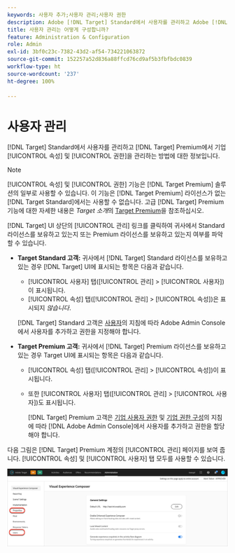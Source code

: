 ```yaml
---
keywords: 사용자 추가;사용자 관리;사용자 권한
description: Adobe [!DNL Target] Standard에서 사용자를 관리하고 Adobe [!DNL Target] Premium에서 기업 속성 및 권한을 관리하는 방법에 대해 알아봅니다.
title: 사용자 관리는 어떻게 구성합니까?
feature: Administration & Configuration
role: Admin
exl-id: 3bf0c23c-7382-43d2-af54-734221063872
source-git-commit: 152257a52d836a88ffcd76cd9af5b3fbfbdc0839
workflow-type: ht
source-wordcount: '237'
ht-degree: 100%

---
```


# 사용자 관리

[!DNL Target] Standard에서 사용자를 관리하고 [!DNL Target] Premium에서 기업 [!UICONTROL 속성] 및 [!UICONTROL 권한]을 관리하는 방법에 대한 정보입니다.

>[!NOTE]
>
>[!UICONTROL 속성] 및 [!UICONTROL 권한] 기능은 [!DNL Target Premium] 솔루션의 일부로 사용할 수 있습니다. 이 기능은 [!DNL Target Premium] 라이선스가 없는 [!DNL Target Standard]에서는 사용할 수 없습니다. 고급 [!DNL Target] Premium 기능에 대한 자세한 내용은 *Target 소개*&#x200B;의 [Target Premium](/help/main/c-intro/intro.md#premium)을 참조하십시오.

[!DNL Target] UI 상단의 [!UICONTROL 관리] 링크를 클릭하여 귀사에서 Standard 라이선스를 보유하고 있는지 또는 Premium 라이선스를 보유하고 있는지 여부를 파악할 수 있습니다.

* **Target Standard 고객:** 귀사에서 [!DNL Target] Standard 라이선스를 보유하고 있는 경우 [!DNL Target] UI에 표시되는 항목은 다음과 같습니다.

   * [!UICONTROL 사용자] 탭([!UICONTROL 관리] > [!UICONTROL 사용자])이 표시됩니다.
   * [!UICONTROL 속성] 탭([!UICONTROL 관리] > [!UICONTROL 속성])은 표시되지 *않습니다*.

   [!DNL Target] Standard 고객은 [사용자](/help/main/administrating-target/c-user-management/c-user-management/user-management.md)의 지침에 따라 Adobe Admin Console에서 사용자를 추가하고 권한을 지정해야 합니다.

* **Target Premium 고객:** 귀사에서 [!DNL Target] Premium 라이선스를 보유하고 있는 경우 Target UI에 표시되는 항목은 다음과 같습니다.

   * [!UICONTROL 속성] 탭([!UICONTROL 관리] > [!UICONTROL 속성])이 표시됩니다.
   * 또한 [!UICONTROL 사용자] 탭([!UICONTROL 관리] > [!UICONTROL 사용자])도 표시됩니다.

      [!DNL Target] Premium 고객은 [기업 사용자 권한](/help/main/administrating-target/c-user-management/property-channel/property-channel.md#concept_E396B16FA2024ADBA27BC056138F9838) 및 [기업 권한 구성](/help/main/administrating-target/c-user-management/property-channel/properties-overview.md#concept_22F2855DBF0D4754B9460F5D68749C71)의 지침에 따라 [!DNL Adobe Admin Console]에서 사용자를 추가하고 권한을 할당해야 합니다.

다음 그림은 [!DNL Target] Premium 계정의 [!UICONTROL 관리] 페이지를 보여 줍니다. [!UICONTROL 속성] 및 [!UICONTROL 사용자] 탭 모두를 사용할 수 있습니다.

![관리 탭](/help/main/administrating-target/assets/premium.png)
